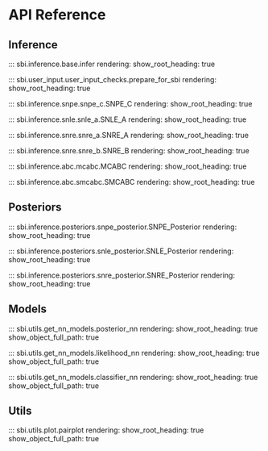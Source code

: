 # API Reference

## Inference

::: sbi.inference.base.infer
    rendering:
      show_root_heading: true

::: sbi.user_input.user_input_checks.prepare_for_sbi
    rendering:
      show_root_heading: true

::: sbi.inference.snpe.snpe_c.SNPE_C
    rendering:
      show_root_heading: true

::: sbi.inference.snle.snle_a.SNLE_A
    rendering:
      show_root_heading: true

::: sbi.inference.snre.snre_a.SNRE_A
    rendering:
      show_root_heading: true

::: sbi.inference.snre.snre_b.SNRE_B
    rendering:
      show_root_heading: true

::: sbi.inference.abc.mcabc.MCABC
    rendering:
      show_root_heading: true

::: sbi.inference.abc.smcabc.SMCABC
    rendering:
      show_root_heading: true

## Posteriors

::: sbi.inference.posteriors.snpe_posterior.SNPE_Posterior
    rendering:
      show_root_heading: true
      
::: sbi.inference.posteriors.snle_posterior.SNLE_Posterior
    rendering:
      show_root_heading: true
      
::: sbi.inference.posteriors.snre_posterior.SNRE_Posterior
    rendering:
      show_root_heading: true

## Models

::: sbi.utils.get_nn_models.posterior_nn
    rendering:
      show_root_heading: true
      show_object_full_path: true

::: sbi.utils.get_nn_models.likelihood_nn
    rendering:
      show_root_heading: true
      show_object_full_path: true

::: sbi.utils.get_nn_models.classifier_nn
    rendering:
      show_root_heading: true
      show_object_full_path: true

## Utils

::: sbi.utils.plot.pairplot
    rendering:
      show_root_heading: true
      show_object_full_path: true
